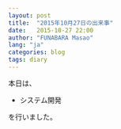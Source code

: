 ```yaml
---
layout: post
title:  "2015年10月27日の出来事"
date:   2015-10-27 22:00
author: "FUNABARA Masao"
lang: "ja"
categories: blog
tags: diary
---
```


本日は、

* システム開発

を行いました。
